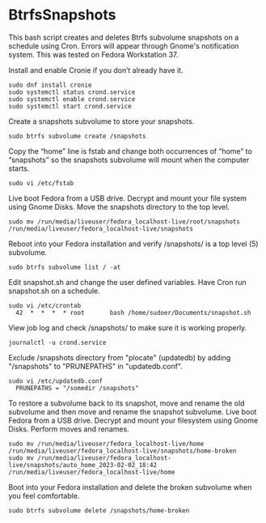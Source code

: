 # BtrfsSnapshots
This bash script creates and deletes Btrfs subvolume snapshots on a schedule using Cron. Errors will appear through Gnome's notification system. This was tested on Fedora Workstation 37.

Install and enable Cronie if you don’t already have it.
```
sudo dnf install cronie
sudo systemctl status crond.service
sudo systemctl enable crond.service
sudo systemctl start crond.service
```
Create a snapshots subvolume to store your snapshots.
```
sudo btrfs subvolume create /snapshots
```
Copy the “home” line is fstab and change both occurrences of “home” to “snapshots” so the snapshots subvolume will mount when the computer starts.
```
sudo vi /etc/fstab
```
Live boot Fedora from a USB drive. Decrypt and mount your file system using Gnome Disks. Move the snapshots directory to the top level.
```
sudo mv /run/media/liveuser/fedora_localhost-live/root/snapshots /run/media/liveuser/fedora_localhost-live/snapshots
```
Reboot into your Fedora installation and verify /snapshots/ is a top level (5) subvolume.
```
sudo btrfs subvolume list / -at
```
Edit snapshot.sh and change the user defined variables.
Have Cron run snapshot.sh on a schedule.
```
sudo vi /etc/crontab
  42  *  *  *  * root       bash /home/sudoer/Documents/snapshot.sh
```
View job log and check /snapshots/ to make sure it is working properly.
```
journalctl -u crond.service
```
Exclude /snapshots directory from "plocate" (updatedb) by adding "/snapshots" to "PRUNEPATHS" in "updatedb.conf".
```
sudo vi /etc/updatedb.conf
  PRUNEPATHS = "/somedir /snapshots"
```
To restore a subvolume back to its snapshot, move and rename the old subvolume and then move and rename the snapshot subvolume. Live boot Fedora from a USB drive. Decrypt and mount your filesystem using Gnome Disks. Perform moves and renames.
```
sudo mv /run/media/liveuser/fedora_localhost-live/home /run/media/liveuser/fedora_localhost-live/snapshots/home-broken
sudo mv /run/media/liveuser/fedora_localhost-live/snapshots/auto_home_2023-02-02_18:42 /run/media/liveuser/fedora_localhost-live/home
```
Boot into your Fedora installation and delete the broken subvolume when you feel comfortable.
```
sudo btrfs subvolume delete /snapshots/home-broken
```
